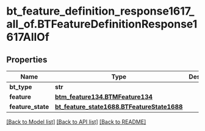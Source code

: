 # bt_feature_definition_response1617_all_of.BTFeatureDefinitionResponse1617AllOf

## Properties
Name | Type | Description | Notes
------------ | ------------- | ------------- | -------------
**bt_type** | **str** |  | [optional] 
**feature** | [**btm_feature134.BTMFeature134**](BTMFeature134.md) |  | [optional] 
**feature_state** | [**bt_feature_state1688.BTFeatureState1688**](BTFeatureState1688.md) |  | [optional] 

[[Back to Model list]](../README.md#documentation-for-models) [[Back to API list]](../README.md#documentation-for-api-endpoints) [[Back to README]](../README.md)


